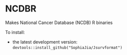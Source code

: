 # NCDBR
Makes National Cancer Database (NCDB) R binaries

To install:

* the latest development version: `devtools::install_github("SophiaJia/Jsurvformat")`
